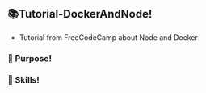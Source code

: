 ## 📚Tutorial-DockerAndNode!
- Tutorial from FreeCodeCamp about Node and Docker
### 🎯 Purpose!
### 🧠 Skills!

